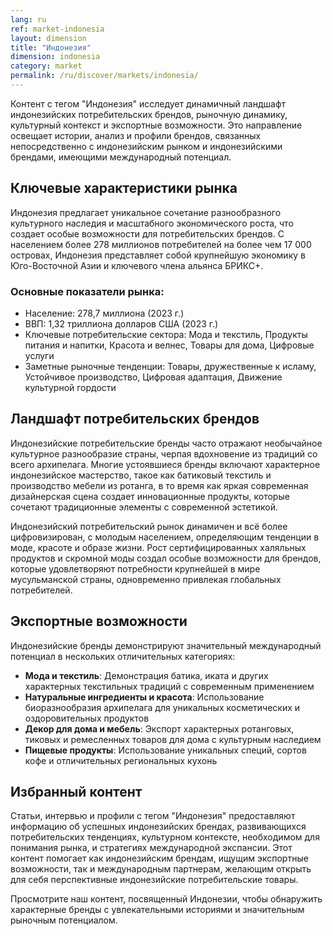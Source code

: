 ```yaml
---
lang: ru
ref: market-indonesia
layout: dimension
title: "Индонезия"
dimension: indonesia
category: market
permalink: /ru/discover/markets/indonesia/
---
```


Контент с тегом "Индонезия" исследует динамичный ландшафт индонезийских потребительских брендов, рыночную динамику, культурный контекст и экспортные возможности. Это направление освещает истории, анализ и профили брендов, связанных непосредственно с индонезийским рынком и индонезийскими брендами, имеющими международный потенциал.

## Ключевые характеристики рынка

Индонезия предлагает уникальное сочетание разнообразного культурного наследия и масштабного экономического роста, что создает особые возможности для потребительских брендов. С населением более 278 миллионов потребителей на более чем 17 000 островах, Индонезия представляет собой крупнейшую экономику в Юго-Восточной Азии и ключевого члена альянса БРИКС+.

### Основные показатели рынка:
- Население: 278,7 миллиона (2023 г.)
- ВВП: 1,32 триллиона долларов США (2023 г.)
- Ключевые потребительские сектора: Мода и текстиль, Продукты питания и напитки, Красота и велнес, Товары для дома, Цифровые услуги
- Заметные рыночные тенденции: Товары, дружественные к исламу, Устойчивое производство, Цифровая адаптация, Движение культурной гордости

## Ландшафт потребительских брендов

Индонезийские потребительские бренды часто отражают необычайное культурное разнообразие страны, черпая вдохновение из традиций со всего архипелага. Многие устоявшиеся бренды включают характерное индонезийское мастерство, такое как батиковый текстиль и производство мебели из ротанга, в то время как яркая современная дизайнерская сцена создает инновационные продукты, которые сочетают традиционные элементы с современной эстетикой.

Индонезийский потребительский рынок динамичен и всё более цифровизирован, с молодым населением, определяющим тенденции в моде, красоте и образе жизни. Рост сертифицированных халяльных продуктов и скромной моды создал особые возможности для брендов, которые удовлетворяют потребности крупнейшей в мире мусульманской страны, одновременно привлекая глобальных потребителей.

## Экспортные возможности

Индонезийские бренды демонстрируют значительный международный потенциал в нескольких отличительных категориях:

- **Мода и текстиль**: Демонстрация батика, иката и других характерных текстильных традиций с современным применением
- **Натуральные ингредиенты и красота**: Использование биоразнообразия архипелага для уникальных косметических и оздоровительных продуктов
- **Декор для дома и мебель**: Экспорт характерных ротанговых, тиковых и ремесленных товаров для дома с культурным наследием
- **Пищевые продукты**: Использование уникальных специй, сортов кофе и отличительных региональных кухонь

## Избранный контент

Статьи, интервью и профили с тегом "Индонезия" предоставляют информацию об успешных индонезийских брендах, развивающихся потребительских тенденциях, культурном контексте, необходимом для понимания рынка, и стратегиях международной экспансии. Этот контент помогает как индонезийским брендам, ищущим экспортные возможности, так и международным партнерам, желающим открыть для себя перспективные индонезийские потребительские товары.

Просмотрите наш контент, посвященный Индонезии, чтобы обнаружить характерные бренды с увлекательными историями и значительным рыночным потенциалом.